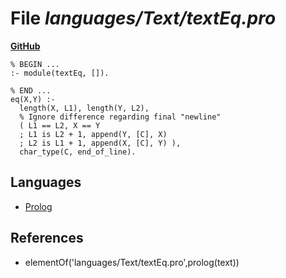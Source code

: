 # File _languages/Text/textEq.pro_
**[GitHub](https://github.com/softlang/yas/blob/master/languages/Text/textEq.pro)**
```
% BEGIN ...
:- module(textEq, []).

% END ...
eq(X,Y) :-
  length(X, L1), length(Y, L2),
  % Ignore difference regarding final "newline"
  ( L1 == L2, X == Y 
  ; L1 is L2 + 1, append(Y, [C], X)
  ; L2 is L1 + 1, append(X, [C], Y) ),
  char_type(C, end_of_line).
```

## Languages
* [Prolog](../languages/Prolog.md)

## References
* elementOf('languages/Text/textEq.pro',prolog(text))
